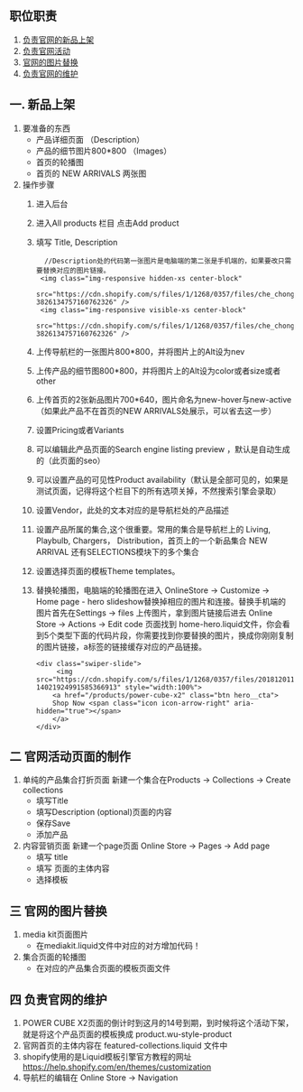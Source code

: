 ## 职位职责
1. [负责官网的新品上架](#一-新品上架)
3. [负责官网活动](#二-官网活动页面的制作)
3. [官网的图片替换](#三-官网的图片替换)
4. [负责官网的维护](#四-负责官网的维护)

## 一. 新品上架
1. 要准备的东西
    * 产品详细页面 （Description）
    * 产品的细节图片800*800 （Images）
    * 首页的轮播图
    * 首页的 NEW ARRIVALS 两张图
2. 操作步骤
    1. 进入后台
    2. 进入All products 栏目 点击Add product
    3. 填写 Title, Description
    
             //Description处的代码第一张图片是电脑端的第二张是手机端的，如果要改只需要替换对应的图片链接。
            <img class="img-responsive hidden-xs center-block"
            src="https://cdn.shopify.com/s/files/1/1268/0357/files/che_chong_pc.png?3826134757160762326" />
            <img class="img-responsive visible-xs center-block"                 
            src="https://cdn.shopify.com/s/files/1/1268/0357/files/che_chong_madie.png?3826134757160762326" />
            
    4. 上传导航栏的一张图片800*800，并将图片上的Alt设为nev
    5. 上传产品的细节图800*800，并将图片上的Alt设为color或者size或者other
    6. 上传首页的2张新品图片700*640，图片命名为new-hover与new-active（如果此产品不在首页的NEW ARRIVALS处展示，可以省去这一步）
    7. 设置Pricing或者Variants
    8. 可以编辑此产品页面的Search engine listing preview ，默认是自动生成的（此页面的seo）
    9. 可以设置产品的可见性Product availability（默认是全部可见的，如果是测试页面，记得将这个栏目下的所有选项关掉，不然搜索引擎会录取）
    10. 设置Vendor，此处的文本对应的是导航栏处的产品描述
    11. 设置产品所属的集合,这个很重要。常用的集合是导航栏上的 Living, Playbulb, Chargers， Distribution，首页上的一个新品集合 NEW ARRIVAL 还有SELECTIONS模块下的多个集合
    12. 设置选择页面的模板Theme templates。
    13. 替换轮播图，电脑端的轮播图在进入 OnlineStore -> Customize -> Home page - hero slideshow替换掉相应的图片和连接。替换手机端的图片首先在Settings -> files 上传图片，拿到图片链接后进去
        Online Store -> Actions -> Edit code 页面找到 home-hero.liquid文件，你会看到5个类型下面的代码片段，你需要找到你要替换的图片，换成你刚刚复制的图片链接，a标签的链接缓存对应的产品链接。

            <div class="swiper-slide">
                 <img src="https://cdn.shopify.com/s/files/1/1268/0357/files/20181201151801.jpg?14021924991585366913" style="width:100%">
                <a href="/products/power-cube-x2" class="btn hero__cta">
                Shop Now <span class="icon icon-arrow-right" aria-hidden="true"></span>
                </a>
            </div>

## 二 官网活动页面的制作
1. 单纯的产品集合打折页面 新建一个集合在Products -> Collections -> Create collections
    * 填写Title
    * 填写Description (optional)页面的内容
    * 保存Save
    * 添加产品
2. 内容营销页面 新建一个page页面 Online Store -> Pages -> Add page
    * 填写 title
    * 填写 页面的主体内容
    * 选择模板
## 三 官网的图片替换
1. media kit页面图片
    * 在mediakit.liquid文件中对应的对方增加代码！
2. 集合页面的轮播图
    * 在对应的产品集合页面的模板页面文件
## 四 负责官网的维护
1. POWER CUBE X2页面的倒计时到这月的14号到期，到时候将这个活动下架，就是将这个产品页面的模板换成 product.wu-style-product
2. 官网首页的主体内容在 featured-collections.liquid 文件中
3. shopify使用的是Liquid模板引擎官方教程的网址 https://help.shopify.com/en/themes/customization
4. 导航栏的编辑在 Online Store -> Navigation
